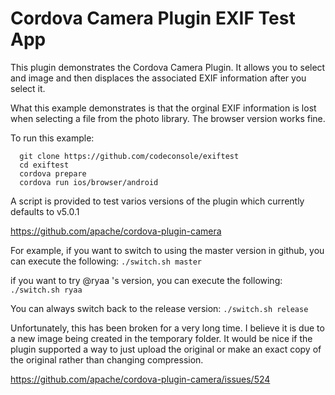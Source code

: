 # Cordova Camera Plugin EXIF Test App

This plugin demonstrates the Cordova Camera Plugin.
It allows you to select and image and then displaces the associated EXIF information after you select it.

What this example demonstrates is that the orginal EXIF information is lost when selecting a file from the photo library.
The browser version works fine.

To run this example:

```
  git clone https://github.com/codeconsole/exiftest
  cd exiftest
  cordova prepare
  cordova run ios/browser/android
```

A script is provided to test varios versions of the plugin which currently defaults to v5.0.1

https://github.com/apache/cordova-plugin-camera

For example, if you want to switch to using the master version in github, you can execute the following:
`./switch.sh master`

if you want to try @ryaa 's version, you can execute the following:
`./switch.sh ryaa`

You can always switch back to the release version:
`./switch.sh release`

Unfortunately, this has been broken for a very long time.  I believe it is due to a new image being created in the temporary folder. It would be nice if the plugin supported a way to just upload the original or make an exact copy of the original rather than changing compression.

https://github.com/apache/cordova-plugin-camera/issues/524
